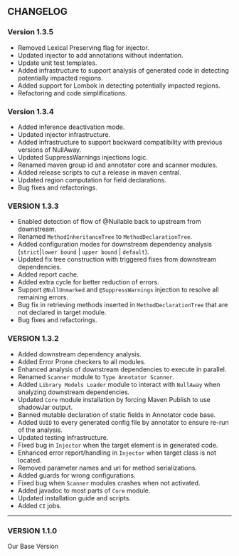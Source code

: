 ## CHANGELOG

### Version 1.3.5
- Removed Lexical Preserving flag for injector.
- Updated injector to add annotations without indentation.
- Update unit test templates.
- Added infrastructure to support analysis of generated code in detecting potentially impacted regions.
- Added support for Lombok in detecting potentially impacted regions.
- Refactoring and code simplifications.

### Version 1.3.4
- Added inference deactivation mode.
- Updated injector infrastructure.
- Added infrastructure to support backward compatibility with previous versions of NullAway.
- Updated SuppressWarnings injections logic.
- Renamed maven group id and annotator core and scanner modules.
- Added release scripts to cut a release in maven central.
- Updated region computation for field declarations. 
- Bug fixes and refactorings.

### VERSION 1.3.3
- Enabled detection of flow of @Nullable back to upstream from downstream.
- Renamed `MethodInheritanceTree` to `MethodDeclarationTree`.
- Added configuration modes for downstream dependency analysis (`strict`|`lower bound` | `upper bound` | `default`).
- Updated fix tree construction with triggered fixes from downstream dependencies.
- Added report cache.
- Added extra cycle for better reduction of errors.
- Support `@NullUnmarked` and `@SuppressWarnings` injection to resolve all remaining errors.
- Bug fix in retrieving methods inserted in `MethodDeclarationTree` that are not declared in target module.
- Bug fixes and refactorings.

### VERSION 1.3.2

- Added downstream dependency analysis.
- Added Error Prone checkers to all modules.
- Enhanced analysis of downstream dependencies to execute in parallel.
- Renamed `Scanner` module to `Type Annotator Scanner`.
- Added `Library Models Loader` module to interact with `NullAway` when analyzing downstream dependencies.
- Updated `Core` module installation by forcing Maven Publish to use shadowJar output.
- Banned mutable declaration of static fields in Annotator code base.
- Added `UUID` to every generated config file by annotator to ensure re-run of the analysis.
- Updated testing infrastructure.
- Fixed bug in `Injector` when the target element is in generated code.
- Enhanced error report/handling in `Injector` when target class is not located.
- Removed parameter names and uri for method serializations.
- Added guards for wrong configurations.
- Fixed bug when `Scanner` modules crashes when not activated.
- Added javadoc to most parts of `Core` module.
- Updated installation guide and scripts.
- Added `CI` jobs.

---
### VERSION 1.1.0

Our Base Version
